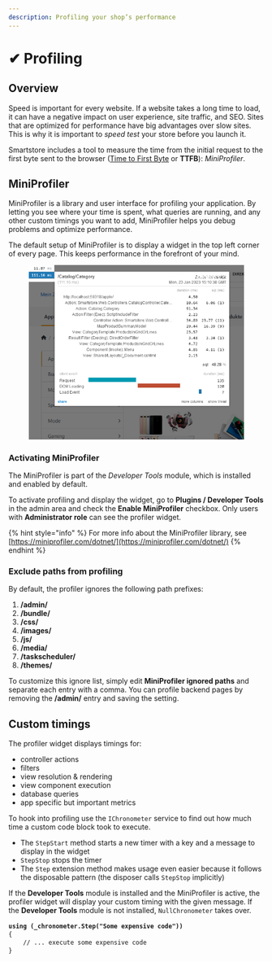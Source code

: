 ```yaml
---
description: Profiling your shop’s performance
---
```


# ✔ Profiling

## Overview

Speed is important for every website. If a website takes a long time to load, it can have a negative impact on user experience, site traffic, and SEO. Sites that are optimized for performance have big advantages over slow sites. This is why it is important to _speed test_ your store before you launch it.

Smartstore includes a tool to measure the time from the initial request to the first byte sent to the browser ([Time to First Byte](https://en.wikipedia.org/wiki/Time\_to\_first\_byte) or **TTFB**): _MiniProfiler_.

## MiniProfiler

MiniProfiler is a library and user interface for profiling your application. By letting you see where your time is spent, what queries are running, and any other custom timings you want to add, MiniProfiler helps you debug problems and optimize performance.

The default setup of MiniProfiler is to display a widget in the top left corner of every page. This keeps performance in the forefront of your mind.

<figure><img src="../../.gitbook/assets/Profiling_MiniProfiler.png" alt="Image of the MiniProfiler"><figcaption></figcaption></figure>

### Activating MiniProfiler

The MiniProfiler is part of the _Developer Tools_ module, which is installed and enabled by default.

To activate profiling and display the widget, go to **Plugins / Developer Tools** in the admin area and check the **Enable MiniProfiler** checkbox. Only users with **Administrator role** can see the profiler widget.

{% hint style="info" %}
For more info about the MiniProfiler library, see [https://miniprofiler.com/dotnet/](https://miniprofiler.com/dotnet/)
{% endhint %}

### Exclude paths from profiling

By default, the profiler ignores the following path prefixes:

1. **/admin/**
2. **/bundle/**
3. **/css/**
4. **/images/**
5. **/js/**
6. **/media/**
7. **/taskscheduler/**
8. **/themes/**

To customize this ignore list, simply edit **MiniProfiler ignored paths** and separate each entry with a comma. You can profile backend pages by removing the **/admin/** entry and saving the setting.

## Custom timings

The profiler widget displays timings for:

* controller actions
* filters
* view resolution & rendering
* view component execution
* database queries
* app specific but important metrics

To hook into profiling use the `IChronometer` service to find out how much time a custom code block took to execute.

* The `StepStart` method starts a new timer with a key and a message to display in the widget
* `StepStop` stops the timer
* The `Step` extension method makes usage even easier because it follows the disposable pattern (the disposer calls `StepStop` implicitly)

If the **Developer Tools** module is installed and the MiniProfiler is active, the profiler widget will display your custom timing with the given message. If the **Developer Tools** module is not installed, `NullChronometer` takes over.

<pre class="language-csharp" data-title="Custom timing example"><code class="lang-csharp"><strong>using (_chronometer.Step("Some expensive code"))
</strong>{
    // ... execute some expensive code
}
</code></pre>
